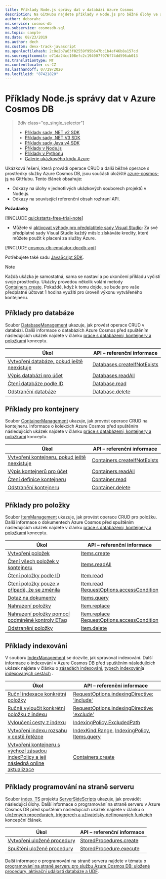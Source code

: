 ```yaml
---
title: Příklady Node.js správy dat v databázi Azure Cosmos
description: Na GitHubu najdete příklady v Node.js pro běžné úlohy ve službě Azure Cosmos DB, včetně operací CRUD.
author: deborahc
ms.service: cosmos-db
ms.subservice: cosmosdb-sql
ms.topic: sample
ms.date: 08/23/2019
ms.author: dech
ms.custom: devx-track-javascript
ms.openlocfilehash: 2c0e2b7a63f02559f95b647bc1b4ef46b8a157cd
ms.sourcegitcommit: e71da24cc108efc2c194007f976f74dd596ab013
ms.translationtype: MT
ms.contentlocale: cs-CZ
ms.lasthandoff: 07/29/2020
ms.locfileid: "87421820"
---
```

# <a name="nodejs-examples-to-manage-data-in-azure-cosmos-db"></a>Příklady Node.js správy dat v Azure Cosmos DB

> [!div class="op_single_selector"]
> * [Příklady sady .NET v2 SDK](sql-api-dotnet-samples.md)
> * [Příklady sady .NET V3 SDK](sql-api-dotnet-v3sdk-samples.md)
> * [Příklady sady Java v4 SDK](sql-api-java-sdk-samples.md)
> * [Příklady v Node.js](sql-api-nodejs-samples.md)
> * [Příklady v Pythonu](sql-api-python-samples.md)
> * [Galerie ukázkového kódu Azure](https://azure.microsoft.com/resources/samples/?sort=0&service=cosmos-db)
> 
> 

Ukázková řešení, která provádí operace CRUD a další běžné operace s prostředky služby Azure Cosmos DB, jsou součástí úložiště [azure-cosmos-js](https://github.com/Azure/azure-cosmos-js/tree/master/samples) na GitHubu. Tento článek obsahuje:

* Odkazy na úlohy v jednotlivých ukázkových souborech projektů v Node.js.
* Odkazy na související referenční obsah rozhraní API.

**Požadavky**

[!INCLUDE [quickstarts-free-trial-note](../../includes/quickstarts-free-trial-note.md)]

- Můžete si [aktivovat výhody pro předplatitele sady Visual Studio](https://azure.microsoft.com/pricing/member-offers/msdn-benefits-details/?ref=microsoft.com&utm_source=microsoft.com&utm_medium=docs&utm_campaign=visualstudio): Za své předplatné sady Visual Studio každý měsíc získáváte kredity, které můžete použít k placení za služby Azure.

[!INCLUDE [cosmos-db-emulator-docdb-api](../../includes/cosmos-db-emulator-docdb-api.md)]

Potřebujete také sadu [JavaScript SDK](sql-api-sdk-node.md).
   
   > [!NOTE]
   > Každá ukázka je samostatná, sama se nastaví a po ukončení příkladu vyčistí svoje prostředky. Ukázky provedou několik volání metody [Containers.create](https://docs.microsoft.com/javascript/api/%40azure/cosmos/containers?view=azure-node-latest). Pokaždé, když k tomu dojde, se bude pro vaše předplatné účtovat 1 hodina využití pro úroveň výkonu vytvářeného kontejneru.
   > 
   > 

## <a name="database-examples"></a>Příklady pro databáze

Soubor [DatabaseManagement](https://github.com/Azure/azure-cosmos-js/blob/master/samples/DatabaseManagement.ts) ukazuje, jak provést operace CRUD v databázi. Další informace o databázích Azure Cosmos před spuštěním následujících ukázek najdete v článku [práce s databázemi, kontejnery a položkami](databases-containers-items.md) konceptu. 

| Úkol | API – referenční informace |
| --- | --- |
| [Vytvoření databáze, pokud ještě neexistuje](https://github.com/Azure/azure-cosmos-js/blob/master/samples/DatabaseManagement.ts#L12-L14) |[Databases.createIfNotExists](/javascript/api/@azure/cosmos/databases?view=azure-node-latest#createifnotexists-databaserequest--requestoptions-) |
| [Výpis databází pro účet](https://github.com/Azure/azure-cosmos-js/blob/master/samples/DatabaseManagement.ts#L16-L18) |[Databases.readAll](/javascript/api/@azure/cosmos/databases?view=azure-node-latest#readall-feedoptions-) |
| [Čtení databáze podle ID](https://github.com/Azure/azure-cosmos-js/blob/master/samples/DatabaseManagement.ts#L20-L29) |[Database.read](/javascript/api/@azure/cosmos/database?view=azure-node-latest#read-requestoptions-) |
| [Odstranění databáze](https://github.com/Azure/azure-cosmos-js/blob/master/samples/DatabaseManagement.ts#L31-L32) |[Database.delete](/javascript/api/@azure/cosmos/database?view=azure-node-latest#delete-requestoptions-) |

## <a name="container-examples"></a>Příklady pro kontejnery

Soubor [ContainerManagement](https://github.com/Azure/azure-cosmos-js/blob/master/samples/ContainerManagement.ts) ukazuje, jak provést operace CRUD na kontejneru. Informace o kolekcích Azure Cosmos před spuštěním následujících ukázek najdete v článku [práce s databázemi, kontejnery a položkami](databases-containers-items.md) konceptu. 

| Úkol | API – referenční informace |
| --- | --- |
| [Vytvoření kontejneru, pokud ještě neexistuje](https://github.com/Azure/azure-cosmos-js/blob/master/samples/ContainerManagement.ts#L14-L15) |[Containers.createIfNotExists](/javascript/api/@azure/cosmos/containers?view=azure-node-latest#createifnotexists-containerrequest--requestoptions-) |
| [Výpis kontejnerů pro účet](https://github.com/Azure/azure-cosmos-js/blob/master/samples/ContainerManagement.ts#L17-L21) |[Containers.readAll](/javascript/api/@azure/cosmos/containers?view=azure-node-latest#readall-feedoptions-) |
| [Čtení definice kontejneru](https://github.com/Azure/azure-cosmos-js/blob/master/samples/ContainerManagement.ts#L23-L26) |[Container.read](/javascript/api/@azure/cosmos/container?view=azure-node-latest#read-requestoptions-) |
| [Odstranění kontejneru](https://github.com/Azure/azure-cosmos-js/blob/master/samples/ContainerManagement.ts#L28-L30) |[Container.delete](/javascript/api/@azure/cosmos/container?view=azure-node-latest#delete-requestoptions-) |

## <a name="item-examples"></a>Příklady pro položky

Soubor [ItemManagement](https://github.com/Azure/azure-cosmos-js/blob/master/samples/ItemManagement.ts) ukazuje, jak provést operace CRUD pro položku. Další informace o dokumentech Azure Cosmos před spuštěním následujících ukázek najdete v článku [práce s databázemi, kontejnery a položkami](databases-containers-items.md) konceptu. 

| Úkol | API – referenční informace |
| --- | --- |
| [Vytvoření položek](https://github.com/Azure/azure-cosmos-js/blob/master/samples/ItemManagement.ts#L18-L21) |[Items.create](/javascript/api/@azure/cosmos/items?view=azure-node-latest#create-t--requestoptions-) |
| [Čtení všech položek v kontejneru](https://github.com/Azure/azure-cosmos-js/blob/master/samples/ItemManagement.ts#L23-L28) |[Items.readAll](/javascript/api/@azure/cosmos/items?view=azure-node-latest#readall-feedoptions-) |
| [Čtení položky podle ID](https://github.com/Azure/azure-cosmos-js/blob/master/samples/ItemManagement.ts#L30-L33) |[Item.read](/javascript/api/@azure/cosmos/item?view=azure-node-latest#read-requestoptions-) |
| [Čtení položky pouze v případě, že se změnila](https://github.com/Azure/azure-cosmos-js/blob/master/samples/ItemManagement.ts#L45-L56) |[Item.read](https://docs.microsoft.com/javascript/api/%40azure/cosmos/item?view=azure-node-latest)<br/>[RequestOptions.accessCondition](https://docs.microsoft.com/javascript/api/%40azure/cosmos/requestoptions?view=azure-node-latest#accesscondition) |
| [Dotaz na dokumenty](https://github.com/Azure/azure-cosmos-js/blob/master/samples/ItemManagement.ts#L58-L79) |[Items.query](https://docs.microsoft.com/javascript/api/%40azure/cosmos/items?view=azure-node-latest) |
| [Nahrazení položky](https://github.com/Azure/azure-cosmos-js/blob/master/samples/ItemManagement.ts#L81-L96) |[Item.replace](https://docs.microsoft.com/javascript/api/%40azure/cosmos/item?view=azure-node-latest) |
| [Nahrazení položky pomocí podmíněné kontroly ETag](https://github.com/Azure/azure-cosmos-js/blob/master/samples/ItemManagement.ts#L98-L135) |[Item.replace](https://docs.microsoft.com/javascript/api/%40azure/cosmos/item?view=azure-node-latest)<br/>[RequestOptions.accessCondition](https://docs.microsoft.com/javascript/api/%40azure/cosmos/requestoptions?view=azure-node-latest#accesscondition) |
| [Odstranění položky](https://github.com/Azure/azure-cosmos-js/blob/master/samples/ItemManagement.ts#L137-L140) |[Item.delete](https://docs.microsoft.com/javascript/api/%40azure/cosmos/item?view=azure-node-latest) |

## <a name="indexing-examples"></a>Příklady indexování

V souboru [IndexManagement](https://github.com/Azure/azure-cosmos-js/blob/master/samples/IndexManagement.ts) se dozvíte, jak spravovat indexování. Další informace o indexování v Azure Cosmos DB před spuštěním následujících ukázek najdete v článku o [zásadách indexování](index-policy.md), [typech indexování](index-types.md)a [indexovaných cestách](index-paths.md) . 

| Úkol | API – referenční informace |
| --- | --- |
| [Ruční indexace konkrétní položky](https://github.com/Azure/azure-cosmos-js/blob/master/samples/IndexManagement.ts#L52-L75) |[RequestOptions.indexingDirective: 'include'](https://docs.microsoft.com/javascript/api/%40azure/cosmos/requestoptions?view=azure-node-latest#indexingdirective) |
| [Ručně vyloučit konkrétní položku z indexu](https://github.com/Azure/azure-cosmos-js/blob/master/samples/IndexManagement.ts#L17-L29) |[RequestOptions.indexingDirective: 'exclude'](https://docs.microsoft.com/javascript/api/%40azure/cosmos/requestoptions?view=azure-node-latest#indexingdirective) |
| [Vyloučení cesty z indexu](https://github.com/Azure/azure-cosmos-js/blob/master/samples/IndexManagement.ts#L142-L167) |[IndexingPolicy.ExcludedPath](https://docs.microsoft.com/javascript/api/%40azure/cosmos/indexingpolicy?view=azure-node-latest#excludedpaths) |
| [Vytvoření indexu rozsahu v cestě řetězce](https://github.com/Azure/azure-cosmos-js/blob/master/samples/IndexManagement.ts#L87-L112) |[IndexKind.Range](https://docs.microsoft.com/javascript/api/%40azure/cosmos/indexkind?view=azure-node-latest), [IndexingPolicy](https://docs.microsoft.com/javascript/api/%40azure/cosmos/indexingpolicy?view=azure-node-latest), [Items.query](https://docs.microsoft.com/javascript/api/%40azure/cosmos/items?view=azure-node-latest) |
| [Vytvoření kontejneru s výchozí zásadou indexPolicy a její následná online aktualizace](https://github.com/Azure/azure-cosmos-js/blob/master/samples/IndexManagement.ts#L13-L15) |[Containers.create](https://docs.microsoft.com/javascript/api/%40azure/cosmos/containers?view=azure-node-latest)

## <a name="server-side-programming-examples"></a>Příklady programování na straně serveru

Soubor [index. TS](https://github.com/Azure/azure-cosmos-js/blob/master/samples/ServerSideScripts/index.ts) projektu [ServerSideScripts](https://github.com/Azure/azure-cosmos-js/tree/master/samples/ServerSideScripts) ukazuje, jak provádět následující úlohy. Další informace o programování na straně serveru v Azure Cosmos DB před spuštěním následujících ukázek najdete v článku o [uložených procedurách, triggerech a uživatelsky definovaných funkcích](stored-procedures-triggers-udfs.md) koncepční článek. 

| Úkol | API – referenční informace |
| --- | --- |
| [Vytvoření uložené procedury](https://github.com/Azure/azure-cosmos-js/blob/master/samples/ServerSideScripts/upsert.js) |[StoredProcedures.create](https://docs.microsoft.com/javascript/api/%40azure/cosmos/storedprocedures?view=azure-node-latest) |
| [Spuštění uložené procedury](https://github.com/Azure/azure-cosmos-js/blob/master/samples/ServerSideScripts/index.ts) |[StoredProcedure.execute](https://docs.microsoft.com/javascript/api/%40azure/cosmos/storedprocedure?view=azure-node-latest) |

Další informace o programování na straně serveru najdete v tématu o [programování na straně serveru pro službu Azure Cosmos DB: uložené procedury, aktivační události databáze a UDF](stored-procedures-triggers-udfs.md).

